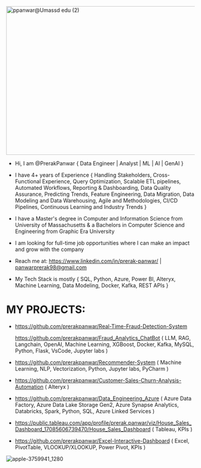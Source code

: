 <img width="1584" height="396" alt="ppanwar@Umassd edu (2)" src="https://github.com/user-attachments/assets/7a981fdb-df99-48f4-a5ef-b4c04659f12f" />

- Hi, I am @PrerakPanwar { Data Engineer | Analyst | ML | AI | GenAI }

- I have 4+ years of Experience { Handling Stakeholders, Cross-Functional Experience, Query Optimization, Scalable ETL pipelines, Automated Workflows, Reporting & Dashboarding, Data Quality Assurance, Predicting Trends, Feature Engineering, Data Migration, Data Modeling and Data Warehousing, Agile and Methodologies, CI/CD Pipelines, Continuous Learning and Industry Trends }

- I have a Master's degree in Computer and Information Science from University of Massachusetts & a Bachelors in Computer Science and Engineering from Graphic Era University

- I am looking for full-time job opportunities where I can make an impact and grow with the company

- Reach me at: https://www.linkedin.com/in/prerak-panwar/ | panwarprerak98@gmail.com

- My Tech Stack is mostly { SQL, Python, Azure, Power BI, Alteryx, Machine Learning, Data Modeling, Docker, Kafka, REST APIs }

# MY PROJECTS:
- https://github.com/prerakpanwar/Real-Time-Fraud-Detection-System

  https://github.com/prerakpanwar/Fraud_Analytics_ChatBot
( LLM, RAG, Langchain, OpenAI, Machine Learning, XGBoost, Docker, Kafka, MySQL, Python, Flask, VsCode, Jupyter labs )

- https://github.com/prerakpanwar/Recommender-System
( Machine Learning, NLP, Vectorization, Python, Jupyter labs, PyCharm )

- https://github.com/prerakpanwar/Customer-Sales-Churn-Analysis-Automation
( Alteryx )

- https://github.com/prerakpanwar/Data_Engineering_Azure
( Azure Data Factory, Azure Data Lake Storage Gen2, Azure Synapse Analytics, Databricks, Spark, Python, SQL, Azure Linked Services )

- https://public.tableau.com/app/profile/prerak.panwar/viz/House_Sales_Dashboard_17085606739470/House_Sales_Dashboard
( Tableau, KPIs )

- https://github.com/prerakpanwar/Excel-Interactive-Dashboard
( Excel, PivotTable, VLOOKUP/XLOOKUP, Power Pivot, KPIs )



![apple-3759941_1280](https://github.com/user-attachments/assets/ee5c974d-407e-40cb-b596-d074feff1712)

